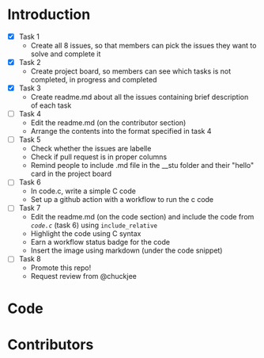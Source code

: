 # Introduction
- [x] Task 1
  * Create all 8 issues, so that members can pick the issues they want to solve and complete it
- [x] Task 2
  * Create project board, so members can see which tasks is not completed, in progress and completed
- [x] Task 3
  * Create readme.md about all the issues containing brief description of each task
- [ ] Task 4
  * Edit the readme.md (on the contributor section)
  * Arrange the contents into the format specified in task 4
- [ ] Task 5
  * Check whether the issues are labelle
  * Check if pull request is in proper columns
  * Remind people to include .md file in the __stu folder and their "hello" card in the project board
- [ ] Task 6
  * In code.c, write a simple C code
  * Set up a github action with a workflow to run the c code
- [ ] Task 7
  * Edit the readme.md (on the code section) and include the code from *`code.c`* (task 6) using `include_relative`
  * Highlight the code using C syntax 
  * Earn a workflow status badge for the code
  * Insert the image using markdown (under the code snippet)
- [ ] Task 8
  * Promote this repo! 
  * Request review from @chuckjee

# Code

# Contributors

